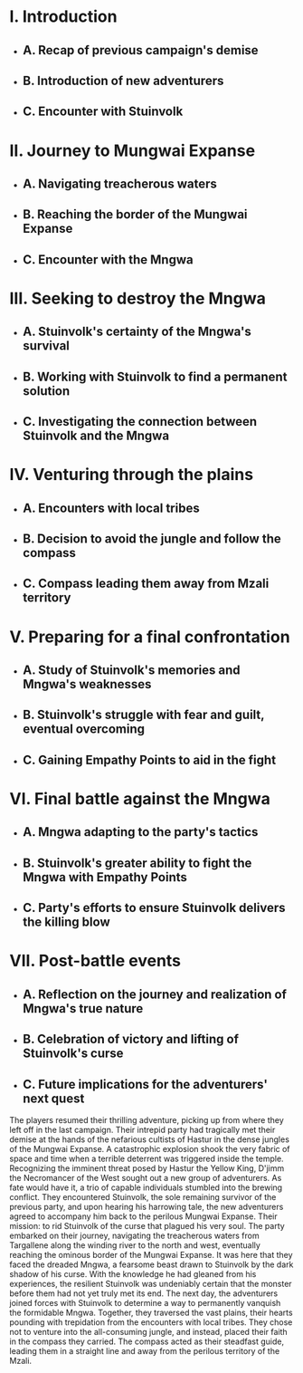 # I. Introduction
- ## A. Recap of previous campaign's demise
- ## B. Introduction of new adventurers
- ## C. Encounter with Stuinvolk

# II. Journey to Mungwai Expanse
- ## A. Navigating treacherous waters
- ## B. Reaching the border of the Mungwai Expanse
- ## C. Encounter with the Mngwa

# III. Seeking to destroy the Mngwa
- ## A. Stuinvolk's certainty of the Mngwa's survival
- ## B. Working with Stuinvolk to find a permanent solution
- ## C. Investigating the connection between Stuinvolk and the Mngwa

# IV. Venturing through the plains
- ## A. Encounters with local tribes
- ## B. Decision to avoid the jungle and follow the compass
- ## C. Compass leading them away from Mzali territory

# V. Preparing for a final confrontation
- ## A. Study of Stuinvolk's memories and Mngwa's weaknesses
- ## B. Stuinvolk's struggle with fear and guilt, eventual overcoming
- ## C. Gaining Empathy Points to aid in the fight

# VI. Final battle against the Mngwa
- ## A. Mngwa adapting to the party's tactics
- ## B. Stuinvolk's greater ability to fight the Mngwa with Empathy Points
- ## C. Party's efforts to ensure Stuinvolk delivers the killing blow

# VII. Post-battle events
- ## A. Reflection on the journey and realization of Mngwa's true nature
- ## B. Celebration of victory and lifting of Stuinvolk's curse
- ## C. Future implications for the adventurers' next quest

The players resumed their thrilling adventure, picking up from where they left off in the last campaign. Their intrepid party had tragically met their demise at the hands of the nefarious cultists of Hastur in the dense jungles of the Mungwai Expanse. A catastrophic explosion shook the very fabric of space and time when a terrible deterrent was triggered inside the temple.
Recognizing the imminent threat posed by Hastur the Yellow King, D'jimm the Necromancer of the West sought out a new group of adventurers. As fate would have it, a trio of capable individuals stumbled into the brewing conflict. They encountered Stuinvolk, the sole remaining survivor of the previous party, and upon hearing his harrowing tale, the new adventurers agreed to accompany him back to the perilous Mungwai Expanse. Their mission: to rid Stuinvolk of the curse that plagued his very soul.
The party embarked on their journey, navigating the treacherous waters from Targallene along the winding river to the north and west, eventually reaching the ominous border of the Mungwai Expanse. It was here that they faced the dreaded Mngwa, a fearsome beast drawn to Stuinvolk by the dark shadow of his curse. With the knowledge he had gleaned from his experiences, the resilient Stuinvolk was undeniably certain that the monster before them had not yet truly met its end. The next day, the adventurers joined forces with Stuinvolk to determine a way to permanently vanquish the formidable Mngwa.
Together, they traversed the vast plains, their hearts pounding with trepidation from the encounters with local tribes. They chose not to venture into the all-consuming jungle, and instead, placed their faith in the compass they carried. The compass acted as their steadfast guide, leading them in a straight line and away from the perilous territory of the Mzali.
